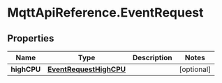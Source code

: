 # MqttApiReference.EventRequest

## Properties

Name | Type | Description | Notes
------------ | ------------- | ------------- | -------------
**highCPU** | [**EventRequestHighCPU**](EventRequestHighCPU.md) |  | [optional] 



